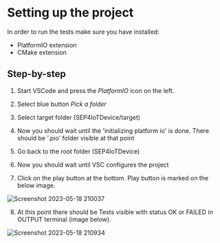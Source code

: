 # Setting up the project
In order to run the tests make sure you have installed:
- PlatformIO extension
- CMake extension

## Step-by-step
1. Start VSCode and press the *PlatformIO* icon on the left.

2. Select blue button *Pick a folder*

3. Select target folder (SEP4IoTDevice/target)

4. Now you should wait until the 'initializing platform io' is done.
    There should be '.pio' folder visible at that point

5. Go back to the root folder (SEP4IoTDevice)

6. Now you should wait until VSC configures the project

7. Click on the play button at the bottom. Play button is marked on the below image.

![Screenshot 2023-05-18 210037](https://github.com/GluhaiaMuha/SEP4IoTDevice/assets/66741324/29b8357d-0c09-4fdc-81c6-5fce4ef26513)

8. At this point there should be Tests visible with status OK or FAILED in OUTPUT terminal (image below).

![Screenshot 2023-05-18 210934](https://github.com/GluhaiaMuha/SEP4IoTDevice/assets/66741324/ffefc27d-29d9-4631-9634-0474bcbb9e29)
